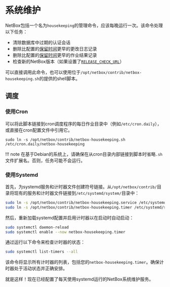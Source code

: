 # 系统维护

NetBox包括一个名为`housekeeping`的管理命令，应该每晚运行一次。该命令处理以下任务：

* 清除数据库中过期的认证会话
* 删除比配置的[保留时间](../configuration/miscellaneous.md#changelog_retention)更早的更改日志记录
* 删除比配置的[保留时间](../configuration/miscellaneous.md#job_retention)更早的作业结果记录
* 检查新的NetBox版本（如果设置了[`RELEASE_CHECK_URL`](../configuration/miscellaneous.md#release_check_url)）

可以直接调用此命令，也可以使用位于`/opt/netbox/contrib/netbox-housekeeping.sh`的提供的shell脚本。

## 调度

### 使用Cron

可以将此脚本链接到cron调度程序的每日作业目录中（例如`/etc/cron.daily`），或直接在cron配置文件中引用它。

```shell
sudo ln -s /opt/netbox/contrib/netbox-housekeeping.sh /etc/cron.daily/netbox-housekeeping
```

!!! note
    在基于Debian的系统上，请确保在从cron目录内部链接到脚本时省略`.sh`文件扩展名。否则，任务可能不会运行。

### 使用Systemd

首先，为systemd服务和计时器文件创建符号链接。从`/opt/netbox/contrib/`目录将现有的服务和计时器文件链接到`/etc/systemd/system/`目录中：

```bash
sudo ln -s /opt/netbox/contrib/netbox-housekeeping.service /etc/systemd/system/netbox-housekeeping.service
sudo ln -s /opt/netbox/contrib/netbox-housekeeping.timer /etc/systemd/system/netbox-housekeeping.timer
```

然后，重新加载systemd配置并启用计时器以在启动时自动启动：

```bash
sudo systemctl daemon-reload
sudo systemctl enable --now netbox-housekeeping.timer
```

通过运行以下命令来检查计时器的状态：

```bash
sudo systemctl list-timers --all
```

该命令将显示所有计时器的列表，包括您的`netbox-housekeeping.timer`。确保计时器处于活动状态并正确安排。

就是这样！现在已经配置了每天使用systemd运行的NetBox系统维护服务。
